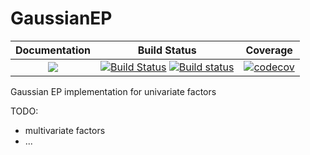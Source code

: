 # GaussianEP

| **Documentation**                       | **Build Status**                                                                                | **Coverage** | 
|:---------------------------------------:|:-----------------------------------------------------------------------------------------------:|:------------:|
| [![](https://img.shields.io/badge/docs-latest-blue.svg)](https://abraunst.github.io/GaussianEP/dev) | [![Build Status](https://travis-ci.com/abraunst/GaussianEP.svg?branch=master)](https://travis-ci.com/abraunst/GaussianEP) [![Build status](https://ci.appveyor.com/api/projects/status/ug0kr4hunm5wn163?svg=true)](https://ci.appveyor.com/project/abraunst/gaussianep) | [![codecov](https://codecov.io/gh/abraunst/GaussianEP/branch/master/graph/badge.svg)](https://codecov.io/gh/abraunst/GaussianEP) |

Gaussian EP implementation for univariate factors

TODO: 


- multivariate factors
- ...
